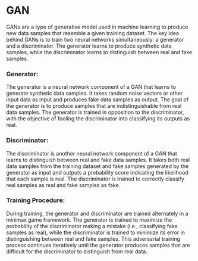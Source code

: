 # GAN
GANs are a type of generative model used in machine learning to produce new data samples that resemble a given training dataset. The key idea behind GANs is to train two neural networks simultaneously: a generator and a discriminator. The generator learns to produce synthetic data samples, while the discriminator learns to distinguish between real and fake samples.
### Generator:
The generator is a neural network component of a GAN that learns to generate synthetic data samples. It takes random noise vectors or other input data as input and produces fake data samples as output. The goal of the generator is to produce samples that are indistinguishable from real data samples. The generator is trained in opposition to the discriminator, with the objective of fooling the discriminator into classifying its outputs as real.
### Discriminator:
The discriminator is another neural network component of a GAN that learns to distinguish between real and fake data samples. It takes both real data samples from the training dataset and fake samples generated by the generator as input and outputs a probability score indicating the likelihood that each sample is real. The discriminator is trained to correctly classify real samples as real and fake samples as fake.
### Training Procedure:
During training, the generator and discriminator are trained alternately in a minimax game framework. The generator is trained to maximize the probability of the discriminator making a mistake (i.e., classifying fake samples as real), while the discriminator is trained to minimize its error in distinguishing between real and fake samples. This adversarial training process continues iteratively until the generator produces samples that are difficult for the discriminator to distinguish from real data.




